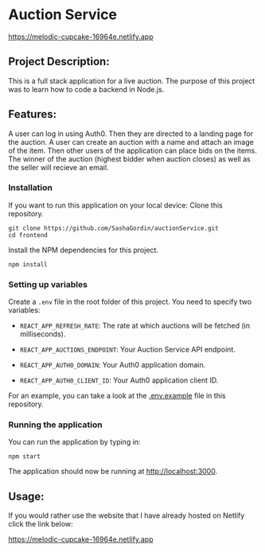 # Auction Service

https://melodic-cupcake-16964e.netlify.app

## Project Description:
This is a full stack application for a live auction. The purpose of this project was to learn how to code a backend in Node.js.


## Features:
A user can log in using Auth0. Then they are directed to a landing page for the auction. 
A user can create an auction with a name and attach an image of the item.
Then other users of the application can place bids on the items. 
The winner of the auction (highest bidder when auction closes) as well as the seller will recieve an email. 

### Installation
If you want to run this application on your local device:
Clone this repository.
```
git clone https://github.com/SashaGordin/auctionService.git
cd frontend
```

Install the NPM dependencies for this project.
```
npm install
```

### Setting up variables
Create a `.env` file in the root folder of this project. You need to specify two variables:

* `REACT_APP_REFRESH_RATE`: The rate at which auctions will be fetched (in milliseconds).

* `REACT_APP_AUCTIONS_ENDPOINT`: Your Auction Service API endpoint.

* `REACT_APP_AUTH0_DOMAIN`: Your Auth0 application domain.

* `REACT_APP_AUTH0_CLIENT_ID`: Your Auth0 application client ID.

For an example, you can take a look at the [.env.example](.env.example) file in this repository.

### Running the application
You can run the application by typing in:
```
npm start
```
The application should now be running at [http://localhost:3000](http://localhost:3000).

## Usage:
If you would rather use the website that I have already hosted on Netlify click the link below:

https://melodic-cupcake-16964e.netlify.app
